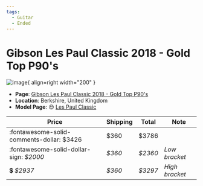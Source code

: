 ```yaml
---
tags:
  - Guitar
  - Ended
---
```


# Gibson Les Paul Classic 2018 - Gold Top P90's

![image](https://rvb-img.reverb.com/image/upload/s--yc_ask0Q--/a_0/t_card-square/v1700321682/xixml4zr3zn0smifycal.jpg){ align=right width="200" }

* **Page**: [Gibson Les Paul Classic 2018 - Gold Top P90's](https://reverb.com/ca/item/76043789-gibson-les-paul-classic-2018-gold-top-p90-s?show_sold=true)
* **Location**: Berkshire, United Kingdom
* **Model Page**: :heart_eyes: [Les Paul Classic](../../Models/les-paul-classic.md)


| Price | Shipping  | Total | Note    |
|-------|-----------|-------|---------|
| :fontawesome-solid-comments-dollar: $3426 | $360 | $3786 | |
| :fontawesome-solid-dollar-sign: _$2000_ | _$360_ | _$2360_ | _Low bracket_ |
| :heavy_dollar_sign: _$2937_ | _$360_ | _$3297_ | _High bracket_ |

